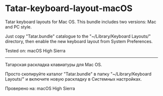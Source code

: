 # Tatar-keyboard-layout-macOS
Tatar keyboard layouts for Mac OS. This bundle includes two versions: Mac and PC style.

Just copy "Tatar.bundle" catalogue to the "~/Library/Keyboard Layouts/" directory, then enable the new keyboard layout from System Preferences.

Tested on: macOS High Sierra

-----------------------------

Татарская раскладка клавиатуры для Mac OS.

Просто скопируйте каталог "Tatar.bundle" в папку "~/Library/Keyboard Layouts/" и включите новую раскладку в Системных настройках.

Проверено на: macOS High Sierra
